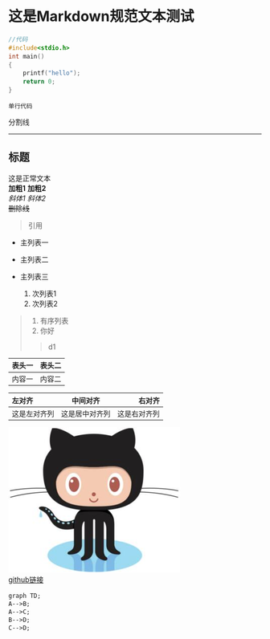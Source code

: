 # 这是Markdown规范文本测试

``` c
//代码
#include<stdio.h>
int main()
{
    printf("hello");
    return 0;
}
```

`单行代码`

分割线

---  

## 标题

这是正常文本  
__加粗1__ **加粗2**  
*斜体1* _斜体2_  
~~删除线~~  
> 引用  

- 主列表一

- 主列表二

- 主列表三

    1. 次列表1
    2. 次列表2  

> 1. 有序列表
> 2. 你好
>
>> d1

表头一|表头二
-----|-----
内容一|内容二

|左对齐|中间对齐|右对齐|
|:----|:----:|----:|
|这是左对齐列|这是居中对齐列|这是右对齐列|

![GitHub Log](./github.jpg "github.jpg")  
[github链接](http://github.com)  

```mermaid
graph TD;
A-->B;
A-->C;
B-->D;
C-->D;
```
